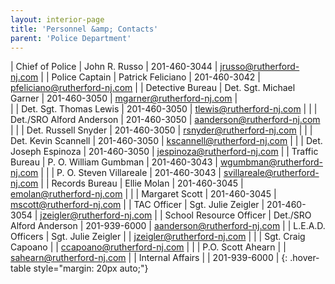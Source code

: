 ```yaml
---
layout: interior-page
title: 'Personnel &amp; Contacts'
parent: 'Police Department'
---
```


| Chief of Police          | John R. Russo            | 201-460-3044 | jrusso@rutherford-nj.com |
| Police Captain           | Patrick Feliciano        | 201-460-3042 | pfeliciano@rutherford-nj.com  |
| Detective Bureau         | Det. Sgt. Michael Garner | 201-460-3050 | mgarner@rutherford-nj.com |  
|                          | Det. Sgt. Thomas Lewis   | 201-460-3050 | tlewis@rutherford-nj.com |
|                          | Det./SRO Alford Anderson | 201-460-3050 | aanderson@rutherford-nj.com |
|                          | Det. Russell Snyder      | 201-460-3050 | rsnyder@rutherford-nj.com |
|                          | Det. Kevin Scannell      | 201-460-3050 | kscannell@rutherford-nj.com |
|                          | Det. Joseph Espinoza     | 201-460-3050 | jespinoza@rutherford-nj.com |
| Traffic Bureau           | P. O. William Gumbman    | 201-460-3043 | wgumbman@rutherford-nj.com |
|                          | P. O. Steven Villareale  | 201-460-3043 | svillareale@rutherford-nj.com |
| Records Bureau           | Ellie Molan              | 201-460-3045 | emolan@rutherford-nj.com |
|                          | Margaret Scott           | 201-460-3045 | mscott@rutherford-nj.com |
| TAC Officer              | Sgt. Julie Zeigler       | 201-460-3054 | jzeigler@rutherford-nj.com |
| School Resource Officer  | Det./SRO Alford Anderson | 201-939-6000 | aanderson@rutherford-nj.com |
| L.E.A.D. Officers        | Sgt. Julie Zeigler       |              | jzeigler@rutherford-nj.com |
|                          | Sgt. Craig Capoano       |              | ccapoano@rutherford-nj.com |
|                          | P.O. Scott Ahearn        |              | sahearn@rutherford-nj.com |
| Internal Affairs         |                          | 201-939-6000 |
{: .hover-table style="margin: 20px auto;"}
